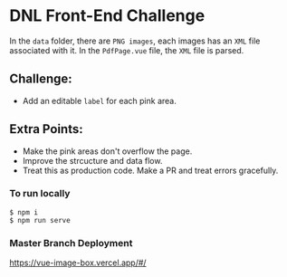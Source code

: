 # DNL Front-End Challenge

In the `data` folder, there are `PNG images`, each images has an `XML` file associated with it. 
In the `PdfPage.vue` file, the `XML` file is parsed.


## Challenge:
- Add an editable `label` for each pink area.

## Extra Points:
- Make the pink areas don't overflow the page.
- Improve the strcucture and data flow.
- Treat this as production code. Make a PR and treat errors gracefully.


### To run locally
```
$ npm i
$ npm run serve
```


### Master Branch Deployment
https://vue-image-box.vercel.app/#/

